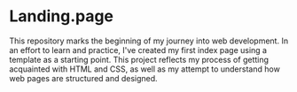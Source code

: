 # Landing.page
This repository marks the beginning of my journey into web development. In an effort to learn and practice, I've created my first index page using a template as a starting point. This project reflects my process of getting acquainted with HTML and CSS, as well as my attempt to understand how web pages are structured and designed.
